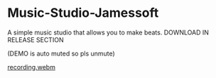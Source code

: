 # Music-Studio-Jamessoft
A simple music studio that allows you to make beats. DOWNLOAD IN RELEASE SECTION

(DEMO is auto muted so pls unmute)

[recording.webm](https://github.com/user-attachments/assets/0d8664a0-6fc8-4e31-ab90-6b0b9e58f6f1)

